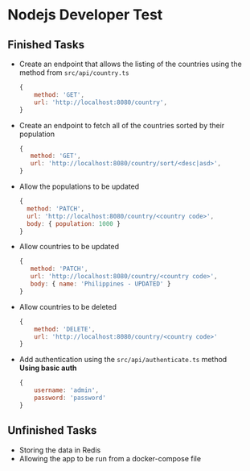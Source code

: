 # Nodejs Developer Test

## Finished Tasks

 - Create an endpoint that allows the listing of the countries using the method from `src/api/country.ts`
    ```javascript
    {
        method: 'GET',
        url: 'http://localhost:8080/country',
    }
    ```
 - Create an endpoint to fetch all of the countries sorted by their population
     ```javascript
    {
        method: 'GET',
        url: 'http://localhost:8080/country/sort/<desc|asd>',
    }
    ```
 - Allow the populations to be updated
      ```javascript
    {
        method: 'PATCH',
        url: 'http://localhost:8080/country/<country code>',
        body: { population: 1000 }
    }
    ```
 - Allow countries to be updated
     ```javascript
    {
        method: 'PATCH',
        url: 'http://localhost:8080/country/<country code>',
        body: { name: 'Philippines - UPDATED' }
    }
    ```
 - Allow countries to be deleted 
    ```javascript
    {
        method: 'DELETE',
        url: 'http://localhost:8080/country/<country code>'
    }
    ```
 - Add authentication using the `src/api/authenticate.ts` method <br>
    **Using basic auth**
    ```javascript
    {
        username: 'admin',
        password: 'password'
    }
    ```
    


## Unfinished Tasks

 - Storing the data in Redis
 - Allowing the app to be run from a docker-compose file
